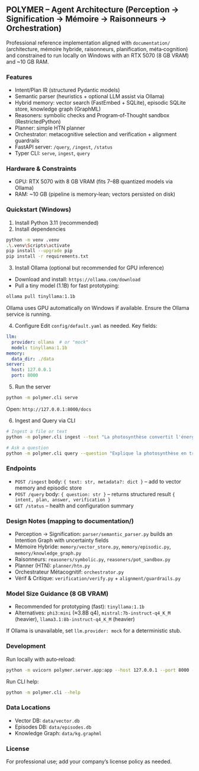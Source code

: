 ## POLYMER – Agent Architecture (Perception → Signification → Mémoire → Raisonneurs → Orchestration)

Professional reference implementation aligned with `documentation/` (architecture, mémoire hybride, raisonneurs, planification, méta‑cognition) and constrained to run locally on Windows with an RTX 5070 (8 GB VRAM) and ~10 GB RAM.

### Features
- Intent/Plan IR (structured Pydantic models)
- Semantic parser (heuristics + optional LLM assist via Ollama)
- Hybrid memory: vector search (FastEmbed + SQLite), episodic SQLite store, knowledge graph (GraphML)
- Reasoners: symbolic checks and Program‑of‑Thought sandbox (RestrictedPython)
- Planner: simple HTN planner
- Orchestrator: metacognitive selection and verification + alignment guardrails
- FastAPI server: `/query`, `/ingest`, `/status`
- Typer CLI: `serve`, `ingest`, `query`

### Hardware & Constraints
- GPU: RTX 5070 with 8 GB VRAM (fits 7–8B quantized models via Ollama)
- RAM: ~10 GB (pipeline is memory‑lean; vectors persisted on disk)

### Quickstart (Windows)
1) Install Python 3.11 (recommended)
2) Install dependencies
```bash
python -m venv .venv
.\.venv\Scripts\activate
pip install --upgrade pip
pip install -r requirements.txt
```

3) Install Ollama (optional but recommended for GPU inference)
- Download and install: `https://ollama.com/download`
- Pull a tiny model (1.1B) for fast prototyping:
```bash
ollama pull tinyllama:1.1b
```
Ollama uses GPU automatically on Windows if available. Ensure the Ollama service is running.

4) Configure
Edit `config/default.yaml` as needed. Key fields:
```yaml
llm:
  provider: ollama  # or "mock"
  model: tinyllama:1.1b
memory:
  data_dir: ./data
server:
  host: 127.0.0.1
  port: 8000
```

5) Run the server
```bash
python -m polymer.cli serve
```
Open: `http://127.0.0.1:8000/docs`

6) Ingest and Query via CLI
```bash
# Ingest a file or text
python -m polymer.cli ingest --text "La photosynthèse convertit l'énergie lumineuse en énergie chimique."

# Ask a question
python -m polymer.cli query --question "Explique la photosynthèse en trois étapes."
```

### Endpoints
- `POST /ingest` body: `{ text: str, metadata?: dict }` – add to vector memory and episodic store
- `POST /query` body: `{ question: str }` – returns structured result `{ intent, plan, answer, verification }`
- `GET /status` – health and configuration summary

### Design Notes (mapping to documentation/)
- Perception → Signification: `parser/semantic_parser.py` builds an Intention Graph with uncertainty fields
- Mémoire Hybride: `memory/vector_store.py`, `memory/episodic.py`, `memory/knowledge_graph.py`
- Raisonneurs: `reasoners/symbolic.py`, `reasoners/pot_sandbox.py`
- Planner (HTN): `planner/htn.py`
- Orchestrateur Métacognitif: `orchestrator.py`
- Vérif & Critique: `verification/verify.py` + `alignment/guardrails.py`

### Model Size Guidance (8 GB VRAM)
- Recommended for prototyping (fast): `tinyllama:1.1b`
- Alternatives: `phi3:mini` (≈3.8B q4), `mistral:7b-instruct-q4_K_M` (heavier), `llama3.1:8b-instruct-q4_K_M` (heavier)

If Ollama is unavailable, set `llm.provider: mock` for a deterministic stub.

### Development
Run locally with auto‑reload:
```bash
python -m uvicorn polymer.server.app:app --host 127.0.0.1 --port 8000 --reload
```

Run CLI help:
```bash
python -m polymer.cli --help
```

### Data Locations
- Vector DB: `data/vector.db`
- Episodes DB: `data/episodes.db`
- Knowledge Graph: `data/kg.graphml`

### License
For professional use; add your company’s license policy as needed.


